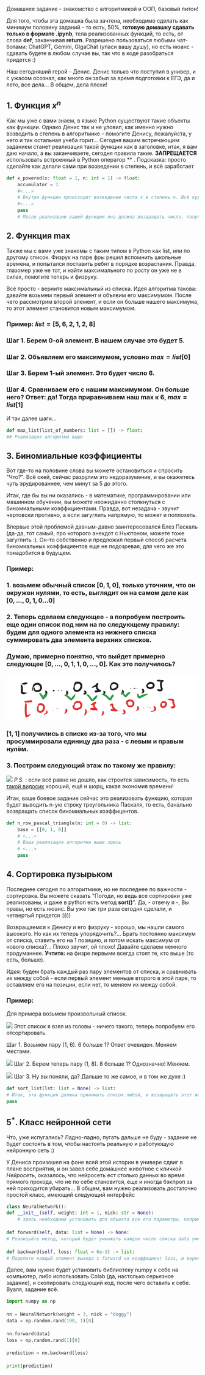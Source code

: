 Домашнее задание - знакомство с алгоритмикой и ООП, базовый питон!

Для того, чтобы эта домашка была зачтена, необходимо сделать как минимум половину заданий - то есть, 50%, **готовую домашку сдавать только в формате .ipynb**, тела реализованных функций, то есть, от слова **def**, заканчивая **return**.  Разрешено пользоваться любыми чат-ботами: ChatGPT, Gemini, GIgaChat (упаси вашу душу), но есть нюанс - сдавать будете в любом случае вы, так что в коде разобраться придется :)

Наш сегодняший герой - Денис. Денис только что поступил в универ, и с ужасом осознал, как много он забыл за время подготовки к ЕГЭ, да и лето, все дела... В общем, дела плохи!

## $1.$ Функция $x^n$

Как мы уже с вами знаем, в языке Python существуют такие объекты как функции. Однако Денис так и не уловил, как именно нужно возводить в степень в алгоритмике - помогите Денису, пожалуйста, у него и так остальная учеба горит... 
Сегодня вашим встречающим заданием станет реализация такой функции как в заголовке, итак, я вам даю начало, а вы заканчиваете, сегодня правила такие. **ЗАПРЕЩАЕТСЯ** использовать встроенный в Python оператор ** . Подсказка: просто сделайте как делали сами при возведении в степень, и всё заработает

```python
def x_powered(x: float = 1, n: int = 1) -> float:
	accumulator = 1
	#<...>
	# Внутри функции происходит возведение числа x в степень n. Всё куда просто, пока n является int
	#<...>
	pass
	# После реализации вашей функции она должна возвращать число, полученное в результате возведения в степень, pass быть не должно
```

## $2.$ Функция max

Также мы с вами уже знакомы с таким типом в Python как list, или по другому список.  Физрук на паре фры решил вспомнить школьные времена, и попытался поставить ребят в порядке возрастания. Правда, глазомер уже не тот, и найти максимального по росту он уже не в силах, помогите теперь и физруку.

Всё просто - верните максимальный из списка. Идея алгоритма такова: давайте возьмем первый элемент и объявим его максимумом. После чего рассмотрим второй элемент, и если он больше нашего максимума, то этот элемент становится новым максимумом.

### **Пример**:  $list = [5, 6, 2, 1, 2, 8]$

### Шаг 1. Берем 0-ой элемент. В нашем случае это будет 5.
### Шаг 2. Объявляем его максимумом, условно $max = list[0]$ 
### Шаг 3. Берем 1-ый элемент. Это будет число 6.
### Шаг 4. Сравниваем его с нашим максимумом. Он больше него? Ответ: да! Тогда приравниваем наш max к 6, $max = list[1]$

И так далее шаги...

```python
def max_list(list_of_numbers: list = []) -> float: 
## Реализация алгоритма выше
```

## $3.$ Биномиальные коэффициенты

Вот где-то на половине слова вы можете остановиться и спросить "Что?". Всё окей, сейчас разрулим это недоразумение, и вы окажетесь чуть эрудированнее, чем минут за 5 до этого.

Итак, где бы вы ни оказались - в математике, программировании или машинном обучении, вы можете неожиданно столкнуться с биномиальными коэффициентами. Правда, вот незадача - звучит чертовски противно, а если загуглить напрямую, то может и поплохеть. 

Впервые этой проблемой давным-давно заинтересовался Блез Паскаль (да-да, тот самый, про которого анекдот с Ньютоном, можете тоже загуглить :). Он-то собственно и предложил первый способ расчета биномиальных коэффициентов еще не подозревая, для чего же это понадобится в будущем.

###  **Пример:** 
### 1. возьмем обычный список $[0, 1, 0]$, только уточним, что он окружен нулями, то есть, выглядит он на самом деле как $[0,...,0,1,0...0]$
### 2. Теперь сделаем следующее - а попробуем построить еще один список под ним на по следующему правилу: будем для одного элемента из нижнего списка суммировать два элемента верхних списков.  

### Думаю, примерно понятно, что выйдет примерно следующее $[0,...,0, 1, 1, 0,...,0]$. Как это получилось? 

![](images/Pasted_image_20240918202452.png)

### $[1, 1]$ получились в списке из-за того, что мы просуммировали единицу два раза - с левым и правым нулём. 

### 3. Построим следующий этаж по такому же правилу:

![](Pasted_image_20240918202704.png)
*P.S.* : если всё равно не дошло, как строится зависимость, то есть[ такой видосик](https://www.youtube.com/shorts/4F-otSBWOPs?feature=share) хороший, ещё и шорц, какая экономия времени! 

Итак, ваше боевое задание сейчас это реализовать функцию, которая будет выводить n-ую строку треугольника Паскаля, то есть, банально возвращать список биномиальных коэффицентов.

```python
def n_row_pascal_triangle(n: int = 0) -> list:
	base = [[0, 1, 0]]
	# <...>
	# Ваша реализация алгоритма выше здесь
	# <...>
	pass
```


## $4.$ Сортировка пузырьком

Последнее сегодня по алгоритмике, но не последнее по важности - сортировка. Вы можете сказать "Погоди, но ведь все сортировки уже реализованы, и даже в python есть метод **sort()**". Да, - отвечу я -, Вы правы, но есть нюанс. Вы уже так три раза сегодня сделали, и четвертый придется :))))

Возвращаемся к Денису и его физруку - хорошо, мы нашли самого высокого. Но как их теперь упорядочить?... Брать постоянно максимум от списка, ставить его на 1 позицию, и потом искать максимум от нового списка?... Плохо звучит, ой плохо! Давайте сделаем немного продуманнее. **Учтите:** на физре первыми всегда стоят те, кто выше (то есть, больше).

*Идея:* будем брать каждый раз пару элементов от списка, и сравнивать их между собой - если первый элемент меньше второго в этой паре, то оставляем его на позиции, если нет, то меняем их между собой.

### Пример:

Для примера возьмем произвольный список.

![](Pasted_image_20240918205404.png)
Этот список я взял из головы - ничего такого, теперь попробуем его отсортировать.

Шаг 1. Возьмем пару (1, 6). 6 больше 1? Ответ очевиден. Меняем местами.

![](Pasted_image_20240918205531.png)
Шаг 2. Берем теперь пару (1, 8). 8 больше 1? Однозначно! Меняем.

![](Pasted_image_20240918205558.png)
Шаг 3. Ну вы поняли, да? Дальше то же самое, и в том же духе :)

```python
def sort_list(lst: list = None) -> list:
# Итак, эта функция должна принимать список любой, и возвращать этот же список, но уже отсортированный, удачи!
pass
```

## $5^*$. Класс нейронной сети

Что, уже испугались? Ладно-ладно, пугать дальше не буду - задание не будет состоять в том, чтобы настоять реальную и работующую нейронную сеть :)

У Дениса произошел на фоне всей этой истории в универе сдвиг в плане восприятия, и он завел себе домашнее животное с кличкой *Нейросеть*, оказалось, что нейросеть ест столько данных во время прямого прохода, что не по себе становится, еще и иногда бэкпроп за ней приходится убирать... В общем, вам нужно реализовать достаточно простой класс, имеющий следующий интерфейс

```python
class NeuralNetwork():
def __init__(self, weight: int = 1, nick: str = None):
	# здесь необходимо установить для объекта все его параметры, например self.weight = weight, и далее по списку

def forward(self, data: list = None) -> None:
# Реализуйте метод, который будет умножать каждое число списка data умножать на коэффициент self.weight, после чего сохранять его в модели как атрибут 

def backward(self, loss: float = 6e-3) -> list:
# Поделите каждый элемент выхода с forward на коэффициент loss, и верните результирующий список
```

Далее, вам нужно будет установить библиотеку numpy к себе на компьютер, либо использовать Colab (да, настолько серьезное задание), и скопировать следующий код, после чего вставить к себе. Вуаля, задание всё.

```python
import numpy as np

nn = NeuralNetwork(weight = 3, nick = "doggy")
data = np.random.rand(100, 1)[0]

nn.forward(data)
loss = np.random.rand(1)[0]

prediction = nn.backward(loss)

print(prediction)
```
